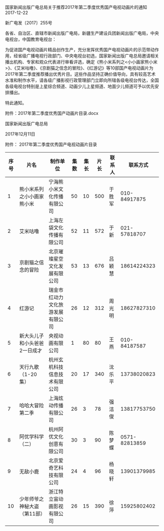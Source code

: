 国家新闻出版广电总局关于推荐2017年第二季度优秀国产电视动画片的通知  
2017-12-22    

新广电发〔2017〕255号

各省、自治区、直辖市新闻出版广电局，新疆生产建设兵团新闻出版广电局，中央电视台，中国教育电视台：

为促进国产电视动画片精品创作生产，充分发挥优秀国产电视动画片的示范带动作用，经省级广播电视行政部门、中央电视台初选，国家新闻出版广电总局邀请相关播出机构、专家和观众代表进行审看评选，确定《熊小米系列之<小小画家熊小米>》、《艾米咕噜》、《京剧猫之信念的冒险》、《红游记》等10部国产电视动画片为2017年第二季度推荐播出优秀片目。这些作品坚持正确价值导向，具有较高艺术水准和制作水平，请各级广播影视行政管理部门立即向所辖各级电视台传达，全国各级电视台特别是上星综合频道、动画少儿上星频道、地面少儿频道可予以优先安排播出。

特此通知。

 

附件：2017年第二季度优秀国产动画片目录.docx

 

 

国家新闻出版广电总局  

2017年12月11日   


附件：
2017年第二季度优秀国产电视动画片目录

序号 | 片名 | 制作单位 | 集数 | 集长 | 片长 | 联系人 | 联系方式
---|----|------|----|----|----|-----|-----
1 | 熊小米系列之小小画家熊小米 | 宁海熊小米文化传播有限公司 | 50 | 10 | 500 | 于胜军 | 010-84917875
2 | 艾米咕噜 | 上海左袋文化传播有限公司 | 52 | 11 | 572 | 于新 | 021-57818707
3 | 京剧猫之信念的冒险 | 北京璀璨星空文化发展有限公司 | 53 | 13 | 676 | 吕颖慧 | 18614224323
4 | 红游记 | 瑞金市红动力文化旅游发展有限公司 | 26 | 12 | 312 | 周光明 | 18627827310
5 | 新大头儿子和小头爸爸2一日成才 | 央视动画有限公司 | 1 | 80 | 80 | 王燕 | 010-84187587
6 | 天行九歌（1-20集） | 杭州玄机科技信息技术有限公司 | 20 | 17 | 340 | 沈乐平 | 13738020823
7 | 哈哈大冒险第二季 | 上海炫动传播有限公司 | 26 | 3 | 78 | 强洁俊 | 13817753750
8 | 阿优学科学（二） | 杭州阿优文化创意有限公司 | 30 | 3 | 90 | 陈梦蝶 | 0571-82813859
9 | 无敌小鹿 | 北京爱奇艺科技有限公司 | 24 | 4 | 96 | 杨晓轩 | 13901379985
10 | 少年师爷之神秘大盗（第11部） | 浙江特立宙动画影视有限公司 | 26 | 15 | 390 | 徐萍 | 15925802402
